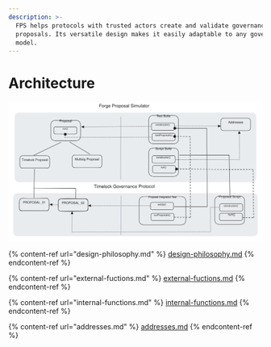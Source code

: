 ```yaml
---
description: >-
  FPS helps protocols with trusted actors create and validate governance
  proposals. Its versatile design makes it easily adaptable to any governance
  model.
---
```


# Architecture

<img src="../../assets/file.excalidraw.svg" alt="FPS design architecture" class="gitbook-drawing">

{% content-ref url="design-philosophy.md" %}
[design-philosophy.md](design-philosophy.md)
{% endcontent-ref %}

{% content-ref url="external-fuctions.md" %}
[external-fuctions.md](external-fuctions.md)
{% endcontent-ref %}

{% content-ref url="internal-functions.md" %}
[internal-functions.md](internal-functions.md)
{% endcontent-ref %}

{% content-ref url="addresses.md" %}
[addresses.md](addresses.md)
{% endcontent-ref %}
